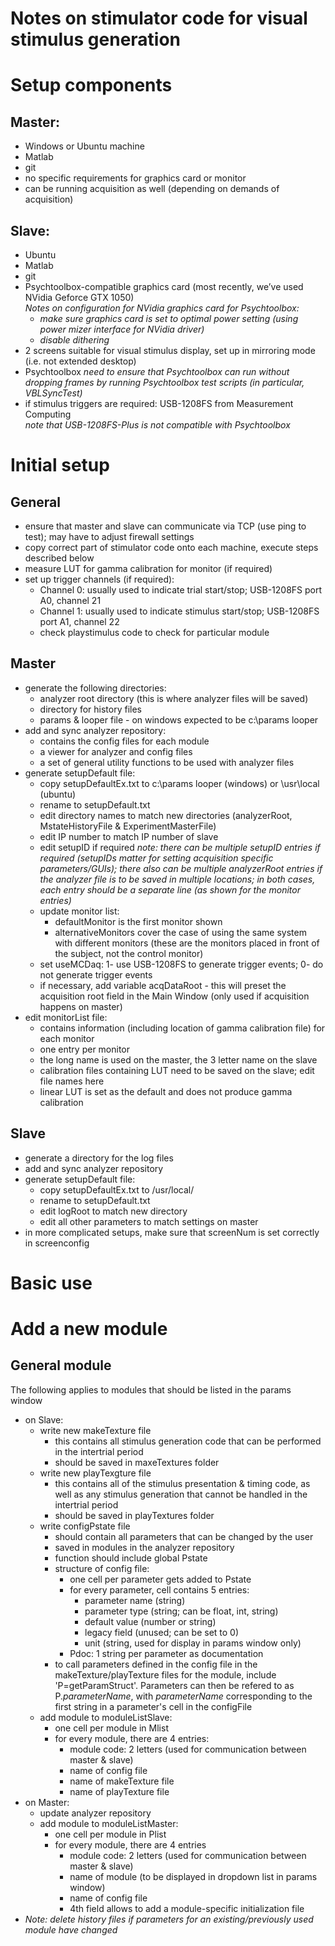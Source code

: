 # Notes on stimulator code for visual stimulus generation

# Setup components
## Master:
- Windows or Ubuntu machine
- Matlab
- git
- no specific requirements for graphics card or monitor
- can be running acquisition as well (depending on demands of acquisition)

## Slave:
- Ubuntu
- Matlab
- git
- Psychtoolbox-compatible graphics card (most recently, we’ve used NVidia Geforce GTX 1050)  
  *Notes on configuration for NVidia graphics card for Psychtoolbox:* 
    - *make sure graphics card is set to optimal power setting (using power mizer interface for NVidia driver)* 
    - *disable dithering*
- 2 screens suitable for visual stimulus display, set up in mirroring mode (i.e. not extended desktop)
- Psychtoolbox 
  *need to ensure that Psychtoolbox can run without dropping frames by running Psychtoolbox test scripts (in particular, VBLSyncTest)*
- if stimulus triggers are required: USB-1208FS from Measurement Computing  
  *note that USB-1208FS-Plus is not compatible with Psychtoolbox*

# Initial setup
## General
- ensure that master and slave can communicate via TCP (use ping to test); may have to adjust firewall settings
- copy correct part of stimulator code onto each machine, execute steps described below
- measure LUT for gamma calibration for monitor (if required)
- set up trigger channels (if required):  
  - Channel 0: usually used to indicate trial start/stop; USB-1208FS port A0, channel 21
  - Channel 1: usually used to indicate stimulus start/stop; USB-1208FS port A1, channel 22 
  - check playstimulus code to check for particular module

## Master
- generate the following directories:  
  - analyzer root directory  (this is where analyzer files will be saved)
  - directory for history files  
  - params & looper file - on windows expected to be c:\params looper
- add and sync analyzer repository:
  - contains the config files for each module
  - a viewer for analyzer and config files
  - a set of general utility functions to be used with analyzer files  
- generate setupDefault file:
  - copy setupDefaultEx.txt to c:\params looper (windows) or \usr\local (ubuntu)  
  - rename to setupDefault.txt  
  - edit directory names to match new directories (analyzerRoot, MstateHistoryFile & ExperimentMasterFile)  
  - edit IP number to match IP number of slave  
  - edit setupID if required 
    *note: there can be multiple setupID entries if required (setupIDs matter for setting acquisition specific parameters/GUIs);
    there also can be multiple analyzerRoot entries if the analyzer file is to be saved in multiple locations;
    in both cases, each entry should be a  separate line (as shown for the monitor entries)*
  - update monitor list: 
  	- defaultMonitor is the first monitor shown
  	- alternativeMonitors cover the case of using the same system with different monitors (these are the monitors placed in front of the subject, not 		  the control monitor)  
  - set useMCDaq: 1- use USB-1208FS to generate trigger events; 0- do not generate trigger events
  - if necessary, add variable acqDataRoot - this will preset the acquisition root field in the Main Window (only used if acquisition happens on master)
- edit monitorList file:  
  - contains information (including location of gamma calibration file) for each monitor  
  - one entry per monitor  
  - the long name is used on the master, the 3 letter name on the slave  
  - calibration files containing LUT need to be saved on the slave; edit file names here  
  - linear LUT is set as the default and does not produce gamma calibration  

## Slave
- generate a directory for the log files
- add and sync analyzer repository
- generate setupDefault file:  
  - copy setupDefaultEx.txt to /usr/local/
  - rename to setupDefault.txt
  - edit logRoot to match new directory
  - edit all other parameters to match settings on master
- in more complicated setups, make sure that screenNum is set correctly in screenconfig

# Basic use
# Add a new module 
## General module
The following applies to modules that should be listed in the params window
- on Slave:  
  - write new makeTexture file  
    - this contains all stimulus generation code that can be performed in the intertrial period  
    - should be saved in maxeTextures folder
  - write new playTexgture file
    - this contains all of the stimulus presentation & timing code, as well as any stimulus generation that cannot be handled in the intertrial period  
    - should be saved in playTextures folder
  - write configPstate file  
    - should contain all parameters that can be changed by the user
    - saved in modules in the analyzer repository
    - function should include global Pstate
    - structure of config file:  
      - one cell per parameter gets added to Pstate
      - for every parameter, cell contains 5 entries:  
        - parameter name (string)  
        - parameter type (string; can be float, int, string)  
        - default value (number or string)  
        - legacy field (unused; can be set to 0)  
        - unit (string, used for display in params window only) 
      - Pdoc: 1 string per parameter as documentation 
    - to call parameters defined in the config file in the makeTexture/playTexture files for the module, include 'P=getParamStruct'. Parameters can then  	be refered to as P.*parameterName*, with *parameterName* corresponding to the first string in a parameter's cell in the configFile
  - add module to moduleListSlave:  
    - one cell per module in Mlist  
    - for every module, there are 4 entries:  
      - module code: 2 letters (used for communication between master & slave)  
      - name of config file  
      - name of makeTexture file  
      - name of playTexture file  
- on Master:  
  - update analyzer repository
  - add module to moduleListMaster:  
    - one cell per module in Plist  
    - for every module, there are 4 entries  
      - module code: 2 letters (used for communication between master & slave)  
      - name of module (to be displayed in dropdown list in params window)  
      - name of config file
      - 4th field allows to add a module-specific initialization file
- *Note: delete history files if parameters for an existing/previously used module have changed*

